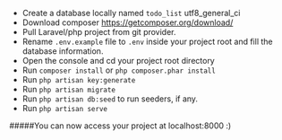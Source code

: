 - Create a database locally named `todo_list` utf8_general_ci
- Download composer https://getcomposer.org/download/
- Pull Laravel/php project from git provider.
- Rename `.env.example` file to `.env` inside your project root and fill the database information.
- Open the console and cd your project root directory
- Run `composer install` or ```php composer.phar install```
- Run `php artisan key:generate`
- Run `php artisan migrate`
- Run `php artisan db:seed` to run seeders, if any.
- Run `php artisan serve`

#####You can now access your project at localhost:8000 :)
